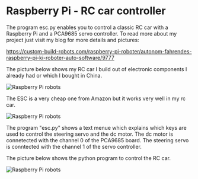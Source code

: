# Raspberry Pi - RC car controller
The program esc.py enables you to control a classic RC car with a Raspberry Pi and a PCA9685 servo controller.
To read more about my project just visit my blog for more details and pictures: 

https://custom-build-robots.com/raspberry-pi-roboter/autonom-fahrendes-raspberry-pi-ki-roboter-auto-software/9777

The picture below shows my RC car I build out of electronic components I already had or which I bought in China.

![Raspberry Pi robots](https://custom-build-robots.com/wp-content/uploads/2018/02/Autonom_fahrendes_Raspberry_Pi_KI_Roboter_Auto_model-300x200.jpg)

The ESC is a very cheap one from Amazon but it works very well in my rc car.

![Raspberry Pi robots](https://custom-build-robots.com/wp-content/uploads/2018/02/Autonom_fahrendes_Raspberry_Pi_KI_Roboter_Auto_ESC_1-300x200.jpg)

The program "esc.py" shows a text menue which explains which keys are used to control the steering servo and the dc motor.
The dc motor is connetected with the channel 0 of the PCA9685 board. The steering servo is conntected with the channel 1 of the servo controller.

The picture below shows the python program to control the RC car.

![Raspberry Pi robots](https://custom-build-robots.com/wp-content/uploads/2018/02/Python_RC_car_controller-300x95.jpg)
